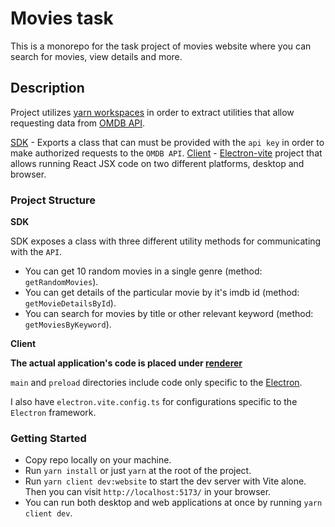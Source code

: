 # Movies task

This is a monorepo for the task project of movies website where you can search for movies, view details and more.

## Description

Project utilizes [yarn workspaces](https://classic.yarnpkg.com/lang/en/docs/workspaces/) in order to extract utilities that allow requesting data from [OMDB API](https://www.omdbapi.com/).

[SDK](omdb-sdk/) - Exports a class that can must be provided with the `api key` in order to make authorized requests to the `OMDB API`. 
[Client](client/) - [Electron-vite](https://electron-vite.org/) project that allows running React JSX code on two different platforms, desktop and browser.

### Project Structure

**SDK**

SDK exposes a class with three different utility methods for communicating with the `API`.
- You can get 10 random movies in a single genre (method: `getRandomMovies`).
- You can get details of the particular movie by it's imdb id (method: `getMovieDetailsById`).
- You can search for movies by title or other relevant keyword (method: `getMoviesByKeyword`).

**Client**

**The actual application's code is placed under [renderer](client/src/renderer/src)**

`main` and `preload` directories include code only specific to the [Electron](https://www.electronjs.org/).

I also have `electron.vite.config.ts` for configurations specific to the `Electron` framework.

### Getting Started 

- Copy repo locally on your machine.
- Run `yarn install` or just `yarn` at the root of the project.
- Run `yarn client dev:website` to start the dev server with Vite alone. Then you can visit `http://localhost:5173/` in your browser.
- You can run both desktop and web applications at once by running `yarn client dev`.
